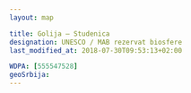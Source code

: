 ```yaml
---
layout: map

title: Golija – Studenica
designation: UNESCO / MAB rezervat biosfere
last_modified_at: 2018-07-30T09:53:13+02:00

WDPA: [555547528]
geoSrbija:
---
```

